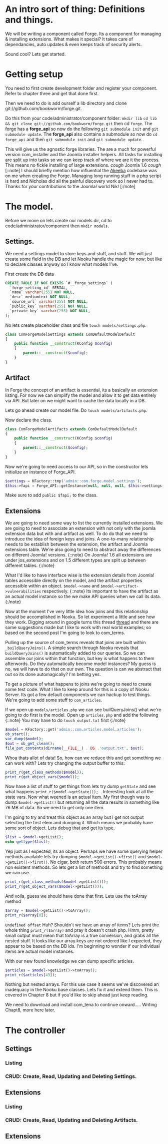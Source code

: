 # An intro sort of thing: Definitions and things.

We will be writing a component called Forge. Its a component for managing & installing extensions. What makes it special? It
takes care of dependancies, auto updates & even keeps track of security alerts. 

Sound cool? Lets get started. 

# Getting setup   

You need to first create development folder and register your component. Refer to chapter three and get that done first.

Then we need to do is add ourself a lib directory and clone git://github.com/bookworm/forge.git. 

Do this from your code/administrator/component folder: `mkdir lib` `cd lib && git clone git://github.com/bookworm/forge.git`
then cd `forge`. The forge has a __forge_api__ so now do the following `git submodule init` and `git submodule update`. The
__forge_api__ also contains a submodule so now do `cd forge_api` and then `git submodule init` and `git submodule update`.

This will give us the agnostic forge libraries. The are a much for powerful version com_installer and the Joomla installer
helpers. All tasks for installing are split up into tasks so we can keep track of where we are it the process. This means no
fickle installing of large extensions. *cough* Joomla 1.6 *cough* [::note] I should briefly mention how influential the
[Akeeba](https://www.akeebabackup.com) codebase was on me when creating the Forge. Managing long running stuff in a php
script is hard and Nicholas did all the painful discovery work so I never had to. Thanks for your contributions to the
Joomla! world Nik! [:/note]  


# The model.     

Before we move on lets create our models dir, cd to code/administrator/component then `mkdir models`.     

## Settings.

We need a settings model to store keys and stuff, and stuff. We will just create some field in the DB and let Nooku handle
the magic for now; but like to declare classes anyway so I know what models I've.

First create the DB data 

```sql
CREATE TABLE IF NOT EXISTS `#__forge_settings` (     
  `forge_setting_id` SERIAL,
  `name` varchar(255) NOT NULL,
  `desc` mediumtext NOT NULL,
  `source_url` varchar(255) NOT NULL,
  `public_key` varchar(255) NOT NULL,
  `private_key` varchar(255) NOT NULL,
);
```  

No lets create placeholder class and file `touch models/settings.php`.

```php
class ComForgeModelSettings extends ComDefaultModelDefault
{
	public function __construct(KConfig $config)
	{
		parent::__construct($config);
	} 
} 
```

## Artifact

In Forge the concept of an artifact is essential, its a basically an extension listing. For now we can simplify the model and
allow it to get data entirely via API. But later on we might want to cache the data locally in a DB.   

Lets go ahead create our model file. Do `touch models/artifacts.php`.

Now declare the class.

```php
class ComForgeModelArtifacts extends ComDefaultModelDefault
{
	public function __construct(KConfig $config)
	{
		parent::__construct($config);
	} 
}
```

Now we're going to need access to our API, so in the constructor lets initialize an instance of Forge_API.
          
```php    
$settings = KFactory::tmp('admin::com.forge.model.settings');
$this->fapi = Forge_API::getInstance(null, null, null, $this->settings->getItems());
```   

Make sure to add `public $fapi;` to the class.  

## Extensions   

We are going to need some way to list the currently installed extensions. We are going to need to associate an extension
with not only with the joomla extension data but with and artifact as well. To do do that we need to introduce the idea of
foreign keys and joins. A one-to-many relationship needs to be establish between the extension, the artifact and Joomla
extensions table. We're also going to need to abstract away the differences on different Joomla! versions. {::note} On
Joomla! 1.6 all extensions are under jos_extensions and on 1.5 different types are split up between different tables.
{:/note}

What I'd like to have interface wise is the extension details from Joomla! tables accessible directly on the model, and the
artifact properties accessible within an object. `$model->name` and `$model->artifact->vulnerabilities` respectively.
{::note} Its important to have the artifact as an actual model instance so the we make API queries when we call its data.
{:/note} 

Now at the moment I've very little idea how joins and this relationship should be accomplished in Nooku. So let experiment a
little and see how they work. Digging around in google turns this thread
[thread](http://groups.google.com/group/nooku-framework/browse_thread/thread/e236e38d7e04071a) and there are some
suggestions made but I like to work with real world examples; so based on the second post I'm going to look to com_terms.

Pulling up the source of com_terms reveals that joins are built within `_buildQueryJoins()`. A simple search through Nooku
reveals that `buildQueryJoins()` is automatically added to our queries. So we can assemble our joins within that function,
but key is what happens to them afterwords. Do they automatically become model instances? My guess is no, we will have to do
that on our own. The question is can we abstract that out so its done automagically? I'm betting yes.

To get a picture of what happens to joins we're going to need to create some test code. What I like to keep around for this
is a copy of Nooku Server. Its got a few default components we can hackup to test things. We're going to add some stuff to
`com_articles`.  

If we open up `models/articles.php` we can see builQueryJoins() what we're going to do first is the model. Open up `articles.php` and add the following {::note} You may have to do `touch output.txt` first {:/note}

```php
$model = KFactory::get('admin::com.articles.model.articles');  
ob_start();
var_dump($model);
$out = ob_get_clean();     
file_put_contents(dirname(__FILE__) . DS .'output.txt', $out);
```  
Whoa thats allot of data! So, how can we reduce this and get something we can work with? Lets try changing the output
buffer to this:

```php
print_r(get_class_methods($model));       
print_r(get_object_vars($model));
``` 

Now have a list of stuff to get things from lets try dump `getState` and see what happens `print_r($model->getState()); `.
Interesting look at all the state vars. Now what weened is an actual item. My first though was to dump `$model->getList()`
but returning all the data results in something like 76 MB of data. So we need to get only one item. 

I'm going to try and treat this object as an array but I get not output selecting the first elem and dumping it. Which means
we probably have some sort of object. Lets debug that and get its type.

```php
$list = $model->getList();
echo gettype($list);
``` 

Yep just as I expected, its an object. Perhaps we have some querying helper methods available lets try dumping
`$model->getList()->first()` and `$model->getList()->first()`. No cigar, both return 500 errors. This probably means non
existent methods. So lets get a list of methods and try to find something we can use.

```php
print_r(get_class_methods($model->getList()));       
print_r(get_object_vars($model->getList()));
```

And voila, guess we should have done that first. Lets use the toArray method 

```php
$array = $model->getList()->toArray();  
print_r($array[0]);
```

`Undefined offset` Huh? Shouldn't we have an array of items? Lets print the whole thing `print_r($array)` and pray it
doesn't crash php. Hmm, pretty small output must mean that toArray is a true conversion, and grabs all the nested stuff. It
looks like our array keys are not ordered like I expected, they appear to be based on the DB ids. I'm beginning to wonder if
our individual items are actual model instances.

With our new found knowledge we can dump specific articles.

```php
$articles = $model->getList()->toArray();
print_r($articles[43]);
```    

Nothing but nested arrays. For this use case it seems we've discovered an inadequacy in the Nooku base classes. Lets fix it and extend them. This is covered in Chapter 8 but if you'd like to skip ahead just keep reading.

We need to download and install com_tena to continue onward..... Writing Chapt8, more here later. 
             
# The controller

## Settings

### Listing

### CRUD: Create, Read, Updating and Deleting Settings. 

## Extensions   

### Listing

### CRUD: Create, Read, Updating and Deleting Artifacts. 

## Extensions
